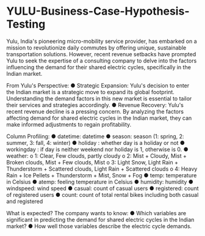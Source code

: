 # YULU-Business-Case-Hypothesis-Testing

Yulu, India's pioneering micro-mobility service provider, has embarked on a mission to
revolutionize daily commutes by offering unique, sustainable transportation solutions.
However, recent revenue setbacks have prompted Yulu to seek the expertise of a consulting
company to delve into the factors influencing the demand for their shared electric cycles,
specifically in the Indian market.

From Yulu's Perspective:
● Strategic Expansion: Yulu's decision to enter the Indian market is a strategic move to
expand its global footprint. Understanding the demand factors in this new market is
essential to tailor their services and strategies accordingly.
● Revenue Recovery: Yulu's recent revenue decline is a pressing concern. By analyzing the
factors affecting demand for shared electric cycles in the Indian market, they can make
informed adjustments to regain profitability.

Column Profiling:
● datetime: datetime
● season: season (1: spring, 2: summer, 3: fall, 4: winter)
● holiday : whether day is a holiday or not
● workingday : if day is neither weekend nor holiday is 1, otherwise is 0.
● weather:
o 1: Clear, Few clouds, partly cloudy
o 2: Mist + Cloudy, Mist + Broken clouds, Mist + Few clouds, Mist
o 3: Light Snow, Light Rain + Thunderstorm + Scattered clouds, Light Rain +
Scattered clouds
o 4: Heavy Rain + Ice Pellets + Thunderstorm + Mist, Snow + Fog
● temp: temperature in Celsius
● atemp: feeling temperature in Celsius
● humidity: humidity
● windspeed: wind speed
● casual: count of casual users
● registered: count of registered users
● count: count of total rental bikes including both casual and registered

What is expected?
The company wants to know:
● Which variables are significant in predicting the demand for shared electric cycles in the
Indian market?
● How well those variables describe the electric cycle demands.
